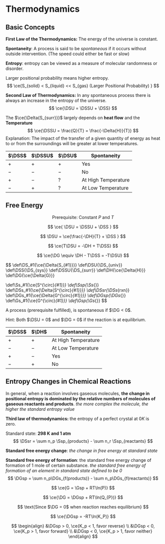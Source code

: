 # Thermodynamics

## Basic Concepts

**First Law of the Thermodynamics:** The energy of the universe is constant.

**Spontaneity**: A process is said to be *spontaneous* if it occurs without outside intervention. (The speed could either be fast or slow)

**Entropy**: entropy can be viewed as a measure of molecular randomness or disorder. 

Larger positional probability means higher entropy.
$$
\ce{S_{solid} < S_{liquid} << S_{gas} (Larger Positional Probability) }
$$

**Second Law of Thermodynamics:** In any spontaneous process there is always an increase in the entropy of the universe.
$$
\ce{\DSU = \DSSU + \DSS}
$$

The $\ce{\Delta{S_{surr}}}$ largely depends on **heat flow** and the **Temperature**
$$
\ce{\DSSU = \frac{Q}{T} = \frac{-\Delta{H}}{T}}
$$
Explanation: The impact of the transfer of a given quantity of energy as heat to or from the surroundings will be greater at lower temperatures.

| $\DSS$ | $\DSSU$ | $\DSU$ | $\text{Spontaneity}$         |
| ------ | ------- | ------ | ---------------------------- |
| $+$    | $+$     | $+$    | $\text{Yes}$                 |
| $-$    | $-$     | $-$    | $\text{No}$                  |
| $+$    | $-$     | $?$    | $\text{At High Temperature}$ |
| $-$    | $+$     | $?$    | $\text{At Low Temperature}$  |

## Free Energy

$$
\text{Prerequisite: Constant $P$ and $T$}
$$

$$
\ce{
	\DSU = \DSSU + \DSS
}
$$

$$
\DSU = \ce{\frac{-\DH}{T} + \DSS }
$$

$$
\ce{T\DSU = -\DH + T\DSS}
$$

$$
\ce{\DG \equiv \DH - T\DSS = -T\DSU}
$$

$$
\def\DS_#1{\ce{\Delta{S_{#1}}}}
\def\DSU{\DS_{univ}}
\def\DSS{\DS_{sys}}
\def\DSSU{\DS_{surr}}
\def\DH{\ce{\Delta{H}}}
\def\DG{\ce{\Delta{G}}}


\def\Ss_#1{\ce{S^{\circ}_{#1}}}
\def\Ssp{\Ss_{}}
\def\DSs_#1{\ce{\Delta{S^{\circ}_{#1}}}}
\def\DSsr{\DSs_{rxn}}
\def\DGs_#1{\ce{\Delta{G^{\circ}_{#1}}}}
\def\DGsp{\DGs_{}}
\def\Gs_#1{\ce{G^{\circ}_{#1}}}
\def\Gsp{\Gs_{}}
$$

A process (prerequisite fulfilled), is spontaneous if $\DG < 0$.

Hint: Both $\DSU = 0$ and $\DG = 0$ if the reaction is at equilibrium.

| $\DSS$ | $\DH$ | $\text{Spontaneity}$         |
| ------ | ----- | ---------------------------- |
| $+$    | $+$   | $\text{At High Temperature}$ |
| $-$    | $-$   | $\text{At Low Temperature}$  |
| $+$    | $-$   | $\text{Yes}$                 |
| $-$    | $+$   | $\text{No}$                  |

## Entropy Changes in Chemical Reactions

In general, when a reaction involves gaseous molecules, **the change in positional entropy is dominated by the relative numbers of molecules of gaseous reactants and products**. *the more complex the molecule, the higher the standard entropy value*

**Third law of thermodynamics:** the entropy of a perfect crystal at $0K$ is zero.

Standard state: **298 K and 1 atm**
$$
\DSsr = \sum n_p \Ssp_{products} - \sum n_r \Ssp_{reactants}
$$

**Standard free energy change**: *the change in free energy at standard state*

**Standard free energy of formation**: the standard free energy change of formation of 1 mole of certain substance. *the standard free energy of formation of an element in standard state defined to be 0*
$$
\DGsp = \sum n_p\DGs_{f(products)} - \sum n_p\DGs_{f(reactants)}
$$

$$
\ce{G = \Gsp + RT\ln(P)}
$$

$$
\ce{\DG = \DGsp + RT\ln(Q_{P})}
$$

$$
\text{Since $\DG = 0$ when reaction reaches equilibrium}
$$

$$
\ce{\DGsp = -RT\ln(K_P)}
$$

$$
\begin{align}
	&\DGsp > 0, \ce{K_p < 1, favor reverse} \\
	&\DGsp < 0, \ce{K_p > 1, favor forward} \\
	&\DGsp < 0, \ce{K_p > 1, favor neither}
\end{align}
$$

